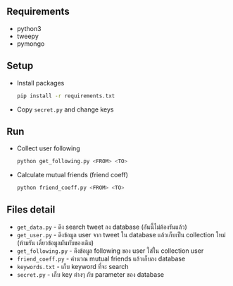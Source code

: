 ## Requirements

* python3
* tweepy
* pymongo

## Setup

* Install packages

  ```sh
  pip install -r requirements.txt
  ```

* Copy `secret.py` and change keys

## Run

* Collect user following

  ```sh
  python get_following.py <FROM> <TO>
  ```
   
* Calculate mutual friends (friend coeff)

  ```sh
  python friend_coeff.py <FROM> <TO>
  ```
 
## Files detail

* `get_data.py` - ดึง search tweet ลง database (อันนี้ไม่ต้องรันแล้ว)
* `get_user.py` - ดึงข้อมูล user จาก tweet ใน database แล้วเก็บเป็น collection ใหม่ (ห้ามรัน เดี๋ยวข้อมูลมันทับของเดิม)
* `get_following.py` - ดึงข้อมูล following ของ user ใส่ใน collection user
* `friend_coeff.py` - คำนวณ mutual friends แล้วเก็บลง database
* `keywords.txt` - เก็บ keyword ที่จะ search
* `secret.py` - เก็บ key ต่างๆ กับ parameter ของ database

